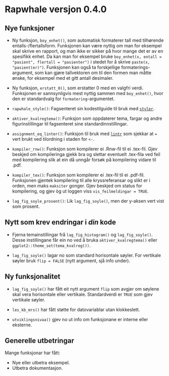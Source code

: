 # Rapwhale versjon 0.4.0

## Nye funksjoner

- Ny funksjon,
`boy_enhet()`,
som automatisk formaterer tall med tilhørende entalls-/flertallsform.
Funksjonen kan være nyttig om man for eksempel skal skrive en rapport,
og man ikke er sikker på hvor mange det er av en spesifikk enhet.
Da kan man for eksempel bruke
`boy_enhet(x, entall = "pasient", flertall = "pasienter")`
i stedet for å skrive `paste(x, "pasient(er)")`.
Funksjonen kan også ta forskjellige formaterings-argument,
som kan gjøre tallvektoren om til den formen man måtte ønske,
for eksempel med et gitt antall desimaler.

- Ny funksjon,
`erstatt_0()`,
som erstatter 0 med en valgfri verdi.
Funksjonen er sannsynligvis mest nyttig sammen med `boy_enhet()`,
hvor den er standardvalg for `formatering`-argumentet.

- `rapwhale_style()`: Fagsenteret sin kodestilguide til bruk med
[`styler`](https://github.com/r-lib/styler).

- `aktiver_kvalregtema()`: Funksjon som oppdaterer tema,
fargar og andre figurinstillingar til fagsenteret sine standardinnstillingar.

- `assignment_eq_linter()`: Funksjon til bruk med
[`lintr`](https://github.com/r-lib/lintr) som sjekkar at `=` vert brukt ved
tilordning i staden for `<-`.

- `kompiler_rnw()`: Funksjon som kompilerer ei .Rnw-fil til ei .tex-fil.
Gjev beskjed om kompileringa gjekk bra og slettar eventuelt .tex-fila ved feil
med kompilering slik at ein då unngår forsøk på kompilering vidare til .pdf.

- `kompiler_tex()`: Funksjon som kompilerer ei .tex-fil til ei .pdf-fil.
Funksjonen gjentek kompilering til alle kryssreferansar og slikt er i orden,
men maks `maksiter` gonger.
Gjev beskjed om status for kompilering,
og gjev òg ut loggen viss `vis_feilmeldingar = TRUE`.

- `lag_fig_soyle_prosent()`: Lik `lag_fig_soyle()`,
men der y-aksen vert vist som prosent.

## Nytt som krev endringar i *din* kode

- Fjerna temainstillingar frå `lag_fig_histogram()` og `lag_fig_soyle()`.
Desse instillingane får ein no ved å bruka `aktiver_kvalregtema()` eller
`ggplot2::theme_set(tema_kvalreg())`.

- `lag_fig_soyle()` lagar no som standard horisontale søyler.
For vertikale søyler bruk `flip = FALSE` (nytt argument, sjå info under).

## Ny funksjonalitet

- `lag_fig_soyle()` har fått eit nytt argument `flip` som avgjer om søylene
skal vera horisontale eller vertikale.
Standardverdi er `TRUE` som gjev vertikale søyler.

- `les_kb_mrs()` har fått støtte for datovariablar utan klokkeslett.

- `utviklingsnivaa()` gjev no ut info om funksjonane er interne eller eksterne.

## Generelle utbetringar

Mange funksjonar har fått:

- Nye eller utbetra eksempel.
- Utbetra dokumentasjon.

